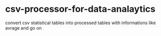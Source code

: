 # csv-processor-for-data-analaytics
convert csv statistical tables into processed tables with informations like avrage and go on
